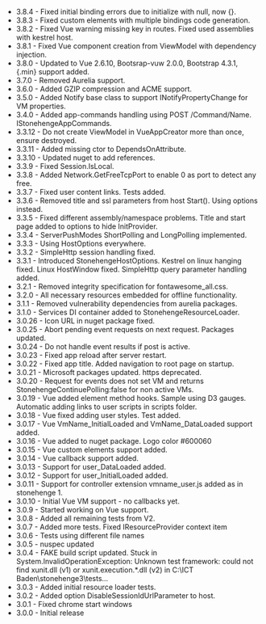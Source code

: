 
* 3.8.4 - Fixed initial binding errors due to initialize with null, now {}.
* 3.8.3 - Fixed custom elements with multiple bindings code generation.
* 3.8.2 - Fixed Vue warning missing key in routes. Fixed used assemblies with kestrel host.
* 3.8.1 - Fixed Vue component creation from ViewModel with dependency injection.
* 3.8.0 - Updated to Vue 2.6.10, Bootsrap-vuw 2.0.0, Bootstrap 4.3.1, {.min} support added.
* 3.7.0 - Removed Aurelia support.
* 3.6.0 - Added GZIP compression and ACME support.
* 3.5.0 - Added Notify<T> base class to support INotifyPropertyChange for VM properties.
* 3.4.0 - Added app-commands handling using POST /Command/Name. IStonehengeAppCommands.
* 3.3.12 - Do not create ViewModel in VueAppCreator more than once, ensure destroyed.
* 3.3.11 - Added missing ctor to DependsOnAttribute.
* 3.3.10 - Updated nuget to add references.
* 3.3.9 - Fixed Session.IsLocal.
* 3.3.8 - Added Network.GetFreeTcpPort to enable 0 as port to detect any free.
* 3.3.7 - Fixed user content links. Tests added.
* 3.3.6 - Removed title and ssl parameters from host Start(). Using options instead.
* 3.3.5 - Fixed different assembly/namespace problems. Title and start page added to options to hide InitProvider.
* 3.3.4 - ServerPushModes ShortPolling and LongPolling implemented.
* 3.3.3 - Using HostOptions everywhere. 
* 3.3.2 - SimpleHttp session handling fixed. 
* 3.3.1 - Introduced StonehengeHostOptions. Kestrel on linux hanging fixed. 
          Linux HostWindow fixed. SimpleHttp query parameter handling added. 
* 3.2.1 - Removed integrity specification for fontawesome_all.css.
* 3.2.0 - All necessary resources embedded for offline functionality.
* 3.1.1 - Removed vulnerability dependencies from aurelia packages.
* 3.1.0 - Services DI container added to StonehengeResourceLoader.
* 3.0.26 - Icon URL in nuget package fixed.
* 3.0.25 - Abort pending event requests on next request. Packages updated.
* 3.0.24 - Do not handle event results if post is active.
* 3.0.23 - Fixed app reload after server restart.
* 3.0.22 - Fixed app title. Added navigation to root page on startup.
* 3.0.21 - Microsoft packages updated. https deprecated.
* 3.0.20 - Request for events does not set VM and returns StonehengeContinuePolling:false for non active VMs.
* 3.0.19 - Vue added element method hooks. Sample using D3 gauges. Automatic adding links to user scripts in scripts folder.
* 3.0.18 - Vue fixed adding user styles. Test added.
* 3.0.17 - Vue VmName_InitialLoaded and VmName_DataLoaded support added.
* 3.0.16 - Vue added to nuget package. Logo color #600060
* 3.0.15 - Vue custom elements support added.
* 3.0.14 - Vue callback support added.
* 3.0.13 - Support for user_DataLoaded added.
* 3.0.12 - Support for user_InitialLoaded added.
* 3.0.11 - Support for controller extension vmname_user.js added as in stonehenge 1.
* 3.0.10 - Initial Vue VM support - no callbacks yet.
* 3.0.9 - Started working on Vue support.
* 3.0.8 - Added all remaining tests from V2.
* 3.0.7 - Added more tests. Fixed IResourceProvider context item
* 3.0.6 - Tests using different file names
* 3.0.5 - nuspec updated
* 3.0.4 - FAKE build script updated. Stuck in System.InvalidOperationException: Unknown test framework: could not find xunit.dll (v1) or xunit.execution.*.dll (v2) in C:\ICT Baden\stonehenge3\tests...
* 3.0.3 - Added initial resource loader tests.
* 3.0.2 - Added option DisableSessionIdUrlParameter to host.
* 3.0.1 - Fixed chrome start windows
* 3.0.0 - Initial release

